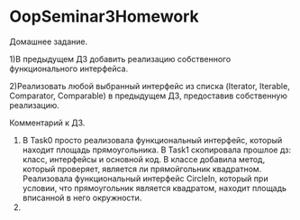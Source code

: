 # OopSeminar3Homework

Домашнее задание. 

1)В предыдущем ДЗ добавить реализацию собственного функционального интерфейса.

2)Реализовать любой выбранный интерфейс из списка (Iterator<E>, Iterable<E>, Comparator<E>, Comparable<E>) в предыдущем ДЗ, предоставив собственную реализацию.

Комментарий к ДЗ. 

1. В Task0 просто реализовала функциональный интерфейс, который находит площадь прямоугольника. В Task1 скопировала прошлое дз: класс, интерфейсы и основной код. В классе добавила метод, который проверяет, является ли прямойгольник квадратном. Реализовала функциональный интерфейс CircleIn, который при условии, что прямоугольник является квадратом, находит площадь вписанной в него окружности.
2. 
